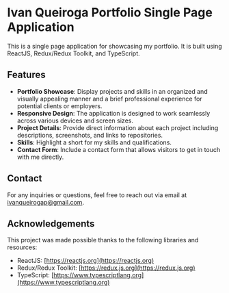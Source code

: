 # Ivan Queiroga Portfolio Single Page Application

This is a single page application for showcasing my portfolio. It is built using ReactJS, Redux/Redux Toolkit, and TypeScript.

## Features

- **Portfolio Showcase**: Display projects and skills in an organized and visually appealing manner and a brief professional experience for potential clients or employers.
- **Responsive Design**: The application is designed to work seamlessly across various devices and screen sizes.
- **Project Details**: Provide direct information about each project including descriptions, screenshots, and links to repositories.
- **Skills**: Highlight a short for my skills and qualifications.
- **Contact Form**: Include a contact form that allows visitors to get in touch with me directly.

## Contact

For any inquiries or questions, feel free to reach out via email at [ivanqueirogap@gmail.com](mailto:ivanqueirogap@gmail.com).

## Acknowledgements

This project was made possible thanks to the following libraries and resources:
- ReactJS: [https://reactjs.org](https://reactjs.org)
- Redux/Redux Toolkit: [https://redux.js.org](https://redux.js.org)
- TypeScript: [https://www.typescriptlang.org](https://www.typescriptlang.org)